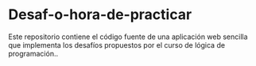 # Desaf-o-hora-de-practicar
Este repositorio contiene el código fuente de una aplicación web sencilla que implementa los desafíos propuestos por el curso de lógica de programación..
